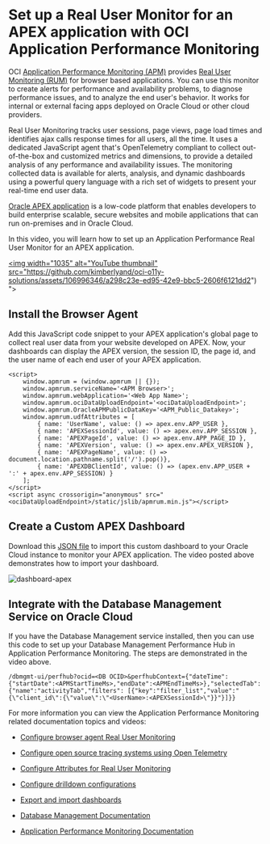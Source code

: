 # Set up a Real User Monitor for an APEX application with OCI Application Performance Monitoring

OCI [Application Performance Monitoring (APM)](https://docs.oracle.com/en-us/iaas/application-performance-monitoring/home.htm) provides [Real User Monitoring (RUM)](https://docs.oracle.com/en-us/iaas/application-performance-monitoring/doc/configure-browser-agent-real-user-monitoring.html) for browser based applications. You can use this monitor to create alerts for performance and availability problems, to diagnose performance issues, and to analyze the end user's behavior. It works for internal or external facing apps deployed on Oracle Cloud or other cloud providers.

Real User Monitoring tracks user sessions, page views, page load times and identifies ajax calls response times for all users, all the time. It uses a dedicated JavaScript agent that's OpenTelemetry compliant to collect out-of-the-box and customized metrics and dimensions, to provide a detailed analysis of any performance and availability issues. The monitoring collected data is available for alerts, analysis, and dynamic dashboards using a powerful query language with a rich set of widgets to present your real-time end user data.

[Oracle APEX application](https://apex.oracle.com/en/learn/videos/) is a low-code platform that enables developers to build enterprise scalable, secure websites and mobile applications that can run on-premises and in Oracle Cloud.

In this video, you will learn how to set up an Application Performance Real User Monitor for an APEX application. 

<a href="https://www.youtube.com/watch?v=VUYjIYqDAVc"><img width="1035" alt="YouTube thumbnail" src="https://github.com/kimberlyand/oci-o11y-solutions/assets/106996346/a298c23e-ed95-42e9-bbc5-2606f6121dd2")
"></a>

## Install the Browser Agent
Add this JavaScript code snippet to your APEX application's global page to collect real user data from your website developed on APEX. Now, your dashboards can display the APEX version, the session ID, the page id, and the user name of each end user of your APEX application.
```
<script>
    window.apmrum = (window.apmrum || {}); 
    window.apmrum.serviceName='<APM Browser>';
    window.apmrum.webApplication='<Web App Name>';
    window.apmrum.ociDataUploadEndpoint='<ociDataUploadEndpoint>';
    window.apmrum.OracleAPMPublicDataKey='<APM_Public_Datakey>';
    window.apmrum.udfAttributes = [
        { name: 'UserName', value: () => apex.env.APP_USER },
        { name: 'APEXSessionId', value: () => apex.env.APP_SESSION },
        { name: 'APEXPageId', value: () => apex.env.APP_PAGE_ID },
        { name: 'APEXVersion', value: () => apex.env.APEX_VERSION },
        { name: 'APEXPageName', value: () => document.location.pathname.split('/').pop()},
        { name: 'APEXDBClientId', value: () => (apex.env.APP_USER + ':' + apex.env.APP_SESSION) }
    ];   
</script>
<script async crossorigin="anonymous" src="<ociDataUploadEndpoint>/static/jslib/apmrum.min.js"></script>

```
## Create a Custom APEX Dashboard 
Download this [JSON file](https://github.com/oracle-quickstart/oci-o11y-solutions/blob/0de0d63f61782f04a204e57ea929a313fb1770d2/knowlege-content/oracle-database/APEX/dashboards/apm-rum-apex-dashboard.json) to import this custom dashboard to your Oracle Cloud instance to monitor your APEX application. The video posted above demonstrates how to import your dashboard.

![dashboard-apex](https://github.com/oracle-quickstart/oci-o11y-solutions/assets/106996346/b952ce8c-f920-435b-a14f-c8a8258c5fc3)

## Integrate with the Database Management Service on Oracle Cloud

If you have the Database Management service installed, then you can use this code to set up your Database Management Performance Hub in Application Performance Monitoring. The steps are demonstrated in the video above. 

```
/dbmgmt-ui/perfhub?ocid=<DB OCID>&perfhubContext={"dateTime":{"startDate":<APMStartTimeMs>,"endDate":<APMEndTimeMs>},"selectedTab":{"name":"activityTab","filters": [{"key":"filter_list","value":"{\"client_id\":{\"value\":\"<UserName>:<APEXSessionId>\"}}"}]}}
```
For more information you can view the Application Performance Monitoring related documentation topics and videos: 

* [Configure browser agent Real User Monitoring](https://docs.oracle.com/en-us/iaas/application-performance-monitoring/doc/configure-browser-agent-real-user-monitoring.html)

* [Configure open source tracing systems using Open Telemetry](https://docs.oracle.com/en-us/iaas/application-performance-monitoring/doc/configure-open-source-tracing-systems.html)

* [Configure Attributes for Real User Monitoring](https://docs.oracle.com/en-us/iaas/application-performance-monitoring/doc/configure-attributes-real-user-monitoring.html) 

* [Configure drilldown configurations](https://docs.oracle.com/en-us/iaas/application-performance-monitoring/doc/configure-drilldown-configurations.html)

* [Export and import dashboards](https://docs.oracle.com/en-us/iaas/Content/doc/export-and-import-dashboards.html)

* [Database Management Documentation](https://docs.oracle.com/en-us/iaas/database-management/home.htm)

* [Application Performance Monitoring Documentation](https://docs.oracle.com/en-us/iaas/application-performance-monitoring/home.htm)
